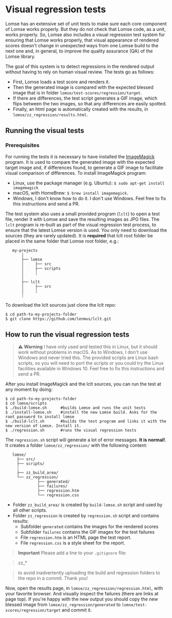 # Visual regression tests

Lomse has an extensive set of unit tests to make sure each core component of Lomse works properly. But they do not check that Lomse code, as a unit, works properly. So, Lomse also includes a visual regression test system for ensuring that Lomse works properly, that visual appearance of rendered scores doesn't change in unexpected ways from one Lomse build to the next one and, in general, to improve the quality assurance (QA) of the Lomse library. 

The goal of this system is to detect regressions in the rendered output without having to rely on human visual review. The tests go as follows:

* First, Lomse loads a test score and renders it.
* Then the generated image is compared with the expected blessed image that is in folder `lomse/test-scores/regression/target`.
* If there are differences, the test script generates a GIF image, which flips between the two images, so that any differences are easily spotted.
* Finally, an html page is automatically created with the results, in `lomse/zz_regression/results.html`.


## Running the visual tests

### Prerequisites

For running the tests it is necessary to have installed the [ImageMagick](http://www.imagemagick.org/) program. It is used to compare the generated image with the expected target image and, if differences found, to generate a GIF image to facilitate visual comparison of differences. To install ImageMagick program:
* Linux, use the package manager (e.g. Ubuntu): `$ sudo apt-get install imagemagick`
* macOS, with HomeBrew: `$ brew install imagemagick`.
* Windows, I don't know how to do it. I don't use Windows. Feel free to fix this instructions and send a PR.

The test system also uses a small provided program (`lclt`) to open a test file, render it with Lomse and save the resulting images as JPG files. The `lclt` program is re-built as part of the visual regression test process, to ensure that the latest Lomse version is used. You only need to download the sources (they are rarely updated). It is **required** that lclt root folder be placed in the same folder that Lomse root folder, e.g.:

```
   my-projects
       │
       ├── lomse
       │     ├── src
       │     ├── scripts
       │     ┆
       │
       ├── lclt
       │     ├── src
       │     ┆
       ┆
```

To download the lclt sources just clone the lclt repo:
```
$ cd path-to-my-projects-folder
$ git clone https://github.com/lenmus/lclt.git
```


## How to run the visual regression tests

> :warning: **Warning** I have only used and tested this in Linux, but it should work without problems in macOS. As to Windows, I don't use Windows and never tried this. The provided scripts are Linux bash scripts, so you will need to port the scripts or you could try the Linux facilities available in Windows 10. Feel free to fix this instructions and send a PR.


After you install ImageMagick and the lclt sources, you can run the test at any moment by doing:

```
$ cd path-to-my-projects-folder
$ cd lomse/scripts
$ ./build-lomse.sh      #builds Lomse and runs the unit tests
$ ./install-lomse.sh    #install the new Lomse build. Asks for the root password to install lomse
$ ./build-lclt.sh       #builds the test program and links it with the new version of Lomse. Install it.
$ ./regression.sh       #runs the visual regression tests
```

The `regression.sh` script will generate a lot of error messages. **It is normal!**. It creates a folder `lomse/zz_regression/` with the following content:
```
   lomse/
     ├── src/
     ├── scripts/
     ┆
     ├── zz_build_area/
     └── zz_regression/
              ├── generated/
              ├── failures/
              ├── regression.htm
              └── regression.css
```

- Folder `zz_build_area/` is created by `build-lomse.sh` script and used by all other scripts.
- Folder `zz_regression` is created by `regression.sh` script and contains results:
    - Subfolder `generated` contains the images for the rendered scores
    - Subfolder `failures` contains the GIF images for the test failures
    - File `regression.htm` is an HTML page the test report.
    - File `regression.css` is a style sheet for the report.

> **Important** Please add a line to your `.gitignore` file:

>    zz_*

> to avoid inadvertently uploading the build and regression folders to the repo in a commit. Thank you!

Now, open the results page, in `lomse/zz_regression/regression.html`, with your favorite browser. And visually inspect the failures (there are links at page top). If you're happy with the new output you should copy the new blessed image from `lomse/zz_regression/generated` to `lomse/test-scores/regression/target` and commit it.



